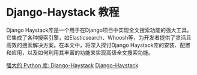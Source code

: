 # Django-Haystack 教程

<show-structure depth="3"/>

Django Haystack库是一个用于在Django项目中实现全文搜索功能的强大工具。它集成了各种搜索引擎，如Elasticsearch、Whoosh等，为开发者提供了灵活且高效的搜索解决方案。在本文中，将深入探讨Django Haystack库的安装、配置和应用，以及如何利用其丰富的功能来实现高级全文搜索功能。


<seealso>
<category ref="ref_docs">
    <a href="https://mp.weixin.qq.com/s/lrDXKwpx_UDpF4IHs3YMow">强大的 Python 库: Django-Haystack</a>
</category>
<category ref="ref_github">
    <a href="https://github.com/django-haystack/django-haystack">Django-Haystack</a>
</category>
<category ref="ref_issues">
</category>
<category ref="ref_hf">
</category>
<category ref="ref_ms">
</category>
</seealso>

